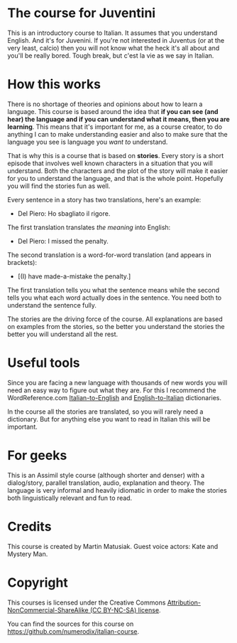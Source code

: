 # The course for Juventini

This is an introductory course to Italian. It assumes that you understand 
English. And it's for Juvenini. If you're not interested in Juventus (or at
the very least, calcio) then you will not know what the heck it's all about and
you'll be really bored. Tough break, but c'est la vie as we say in Italian.


# How this works

There is no shortage of theories and opinions about how to learn a language.
This course is based around the idea that **if you can see (and hear) the language 
and if you can understand what it means, then you are learning**. This means that
it's important for me, as a course creator, to do anything I can to make
understanding easier and also to make sure that the language you see is
language you *want to* understand.

That is why this is a course that is based on **stories**. Every story is a short
episode that involves well known characters in a situation that you will understand.
Both the characters and the plot of the story will make it easier for you to
understand the language, and that is the whole point. Hopefully you
will find the stories fun as well.

Every sentence in a story has two translations, here's an example:

* Del Piero: Ho sbagliato il rigore.

The first translation translates *the meaning* into English:

* Del Piero: I missed the penalty.

The second translation is a word-for-word translation (and appears in brackets):

* [(I) have made-a-mistake the penalty.]

The first translation tells you what the sentence means while the second tells
you what each word actually does in the sentence. You need both to understand 
the sentence fully.

The stories are the driving force of the course. All explanations are
based on examples from the stories, so the better you understand the stories the
better you will understand all the rest.


# Useful tools

Since you are facing a new language with thousands of new words you will need
an easy way to figure out what they are. For this I recommend the 
WordReference.com <a href="http://www.wordreference.com/iten/">Italian-to-English</a>
and <a href="http://www.wordreference.com/enit/">English-to-Italian</a> dictionaries.

In the course all the stories are translated, so you will rarely need a dictionary.
But for anything else you want to read in Italian this will be important.


# For geeks

This is an Assimil style course (although shorter and denser) with a dialog/story, 
parallel translation, audio, explanation and theory. The language is very informal
and heavily idiomatic in order to make the stories both linguistically relevant
and fun to read.


# Credits

This course is created by Martin Matusiak. Guest voice actors: Kate and Mystery Man.


# Copyright

This courses is licensed under the Creative Commons 
<a href="http://creativecommons.org/licenses/by-nc-sa/3.0/">Attribution-NonCommercial-ShareAlike (CC BY-NC-SA) license</a>.

You can find the sources for this course on <a href="https://github.com/numerodix/italian-course">https://github.com/numerodix/italian-course</a>.
